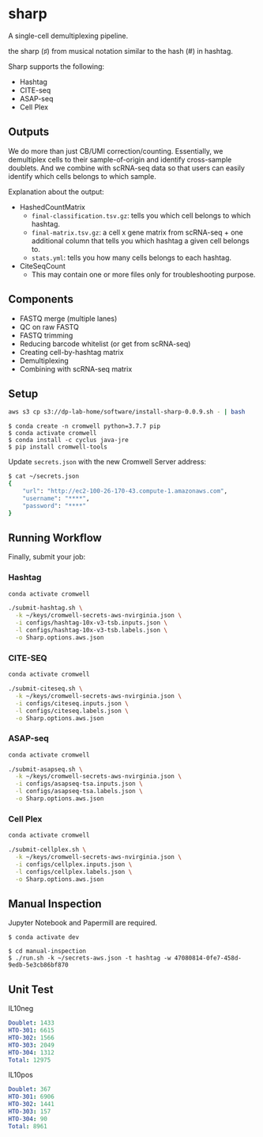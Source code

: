 # sharp

A single-cell demultiplexing pipeline.

the sharp (♯) from musical notation similar to the hash (#) in hashtag.

Sharp supports the following:

- Hashtag
- CITE-seq
- ASAP-seq
- Cell Plex

## Outputs

We do more than just CB/UMI correction/counting. Essentially, we demultiplex cells to their sample-of-origin and identify cross-sample doublets. And we combine with scRNA-seq data so that users can easily identify which cells belongs to which sample.

Explanation about the output:

- HashedCountMatrix
  - `final-classification.tsv.gz`: tells you which cell belongs to which hashtag.
  - `final-matrix.tsv.gz`: a cell x gene matrix from scRNA-seq + one additional column that tells you which hashtag a given cell belongs to.
  - `stats.yml`: tells you how many cells belongs to each hashtag.
- CiteSeqCount
  - This may contain one or more files only for troubleshooting purpose.

## Components

- FASTQ merge (multiple lanes)
- QC on raw FASTQ
- FASTQ trimming
- Reducing barcode whitelist (or get from scRNA-seq)
- Creating cell-by-hashtag matrix
- Demultiplexing
- Combining with scRNA-seq matrix

## Setup

```bash
aws s3 cp s3://dp-lab-home/software/install-sharp-0.0.9.sh - | bash
```

```
$ conda create -n cromwell python=3.7.7 pip
$ conda activate cromwell
$ conda install -c cyclus java-jre
$ pip install cromwell-tools
```

Update `secrets.json` with the new Cromwell Server address:

```bash
$ cat ~/secrets.json
{
    "url": "http://ec2-100-26-170-43.compute-1.amazonaws.com",
    "username": "****",
    "password": "****"
}
```

## Running Workflow

Finally, submit your job:

### Hashtag

```bash
conda activate cromwell

./submit-hashtag.sh \
  -k ~/keys/cromwell-secrets-aws-nvirginia.json \
  -i configs/hashtag-10x-v3-tsb.inputs.json \
  -l configs/hashtag-10x-v3-tsb.labels.json \
  -o Sharp.options.aws.json
```

### CITE-SEQ

```bash
conda activate cromwell

./submit-citeseq.sh \
  -k ~/keys/cromwell-secrets-aws-nvirginia.json \
  -i configs/citeseq.inputs.json \
  -l configs/citeseq.labels.json \
  -o Sharp.options.aws.json
```

### ASAP-seq

```bash
conda activate cromwell

./submit-asapseq.sh \
  -k ~/keys/cromwell-secrets-aws-nvirginia.json \
  -i configs/asapseq-tsa.inputs.json \
  -l configs/asapseq-tsa.labels.json \
  -o Sharp.options.aws.json
```

### Cell Plex

```bash
conda activate cromwell

./submit-cellplex.sh \
  -k ~/keys/cromwell-secrets-aws-nvirginia.json \
  -i configs/cellplex.inputs.json \
  -l configs/cellplex.labels.json \
  -o Sharp.options.aws.json
```

## Manual Inspection

Jupyter Notebook and Papermill are required.

```
$ conda activate dev

$ cd manual-inspection
$ ./run.sh -k ~/secrets-aws.json -t hashtag -w 47080814-0fe7-458d-9edb-5e3cb86bf870
```

## Unit Test

IL10neg

```yaml
Doublet: 1433
HTO-301: 6615
HTO-302: 1566
HTO-303: 2049
HTO-304: 1312
Total: 12975
```

IL10pos

```yaml
Doublet: 367
HTO-301: 6906
HTO-302: 1441
HTO-303: 157
HTO-304: 90
Total: 8961
```
